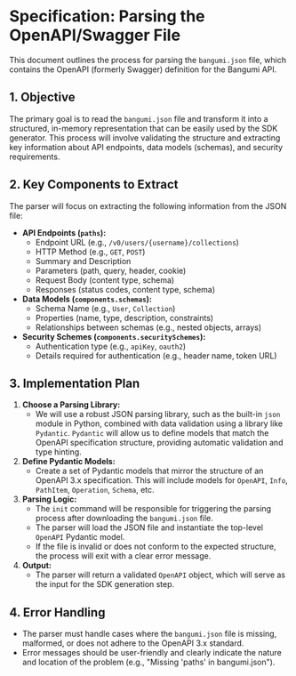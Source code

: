 # Specification: Parsing the OpenAPI/Swagger File

This document outlines the process for parsing the `bangumi.json` file, which contains the OpenAPI (formerly Swagger) definition for the Bangumi API.

## 1. Objective

The primary goal is to read the `bangumi.json` file and transform it into a structured, in-memory representation that can be easily used by the SDK generator. This process will involve validating the structure and extracting key information about API endpoints, data models (schemas), and security requirements.

## 2. Key Components to Extract

The parser will focus on extracting the following information from the JSON file:

-   **API Endpoints (`paths`):**
    -   Endpoint URL (e.g., `/v0/users/{username}/collections`)
    -   HTTP Method (e.g., `GET`, `POST`)
    -   Summary and Description
    -   Parameters (path, query, header, cookie)
    -   Request Body (content type, schema)
    -   Responses (status codes, content type, schema)
-   **Data Models (`components.schemas`):**
    -   Schema Name (e.g., `User`, `Collection`)
    -   Properties (name, type, description, constraints)
    -   Relationships between schemas (e.g., nested objects, arrays)
-   **Security Schemes (`components.securitySchemes`):**
    -   Authentication type (e.g., `apiKey`, `oauth2`)
    -   Details required for authentication (e.g., header name, token URL)

## 3. Implementation Plan

1.  **Choose a Parsing Library:**
    -   We will use a robust JSON parsing library, such as the built-in `json` module in Python, combined with data validation using a library like `Pydantic`. `Pydantic` will allow us to define models that match the OpenAPI specification structure, providing automatic validation and type hinting.
2.  **Define Pydantic Models:**
    -   Create a set of Pydantic models that mirror the structure of an OpenAPI 3.x specification. This will include models for `OpenAPI`, `Info`, `PathItem`, `Operation`, `Schema`, etc.
3.  **Parsing Logic:**
    -   The `init` command will be responsible for triggering the parsing process after downloading the `bangumi.json` file.
    -   The parser will load the JSON file and instantiate the top-level `OpenAPI` Pydantic model.
    -   If the file is invalid or does not conform to the expected structure, the process will exit with a clear error message.
4.  **Output:**
    -   The parser will return a validated `OpenAPI` object, which will serve as the input for the SDK generation step.

## 4. Error Handling

-   The parser must handle cases where the `bangumi.json` file is missing, malformed, or does not adhere to the OpenAPI 3.x standard.
-   Error messages should be user-friendly and clearly indicate the nature and location of the problem (e.g., "Missing 'paths' in bangumi.json"). 